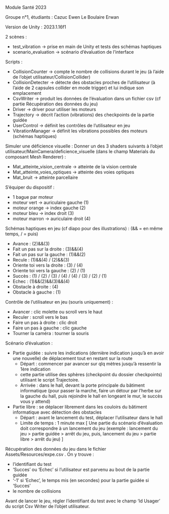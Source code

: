 Module Santé 2023

Groupe n°1, étudiants : 
Cazuc Ewen
Le Boulaire Erwan

Version de Unity : 2023.1.16f1

2 scènes : 
- test_vibration → prise en main de Unity et tests des schémas haptiques
- scenario_evaluation → scénario d’évaluation de l’interface

Scripts : 
- CollisionCounter → compte le nombre de collisions durant le jeu (à l’aide de l’objet utilisateur/CollisionCollider)
- CollisionDetecter → détecte des obstacles proches de l’utilisateur (à l’aide de 2 capsules collider en mode trigger) et lui indique son emplacement
- CsvWriter → produit les données de l’évaluation dans un fichier csv (cf partie Récupération des données du jeu)
- Driver → driver pour utiliser les moteurs
- Trajectory → décrit l’action (vibrations) des checkpoints de la partie guidée
- UserControl → définit les contrôles de l’utilisateur en jeu
- VibrationManager → définit les vibrations possibles des moteurs (schémas haptiques)

Simuler une déficience visuelle : 
Donner un des 3 shaders suivants à l’objet utilisateur/MainCamera/deficience_visuelle (dans le champ Materials du composant Mesh Renderer) : 
- Mat_atteinte_vision_centrale → atteinte de la vision centrale
- Mat_atteinte_voies_optiques → atteinte des voies optiques
- Mat_bruit → atteinte parcellaire

S’équiper du dispositif : 
- 1 bague par moteur
- moteur vert → auriculaire gauche (1)
- moteur orange → index gauche (2)
- moteur bleu → index droit (3)
- moteur marron → auriculaire droit (4)

Schémas haptiques en jeu (cf diapo pour des illustrations) : 
(&& = en même temps, / = puis)
- Avance : (2)&&(3)
- Fait un pas sur la droite : (3)&&(4)
- Fait un pas sur la gauche : (1)&&(2)
- Recule : (1)&&(4) / (2)&&(3)
- Oriente toi vers la droite : (3) / (4)
- Oriente toi vers la gauche : (2) / (1)
- Succès : (1) / (2) / (3) / (4) / (4) / (3) / (2) / (1)
- Echec : (1)&&(2)&&(3)&&(4)
- Obstacle à droite : (4)
- Obstacle à gauche : (1)

Contrôle de l’utilisateur en jeu (souris uniquement) : 
- Avancer : clic molette ou scroll vers le haut
- Reculer : scroll vers le bas
- Faire un pas à droite : clic droit
- Faire un pas à gauche : clic gauche
- Tourner la caméra : tourner la souris

Scénario d’évaluation : 
- Partie guidée : suivre les indications (dernière indication jusqu’à en avoir une nouvelle) de déplacement tout en restant sur la route
	- Départ : commencer par avancer sur qlq mètres jusqu’à ressentir la 1ère indication
	- cette partie utilise des sphères (checkpoint du dossier checkpoints) utilisant le script Trajectoire.
	- Arrivée : dans le hall, devant la porte principale du bâtiment informatique (pour passer la marche, faire un détour par l’herbe sur la gauche du hall, puis rejoindre le hall en longeant le mur, le succès vous y attend)
- Partie libre : se déplacer librement dans les couloirs du bâtiment informatique avec détection des obstacles
	- Départ : avant le lancement du test, déplacer l’utilisateur dans le hall
	- Limite de temps : 1 minute max
[ Une partie du scénario d’évaluation doit correspondre à un lancement du jeu (exemple : lancement du jeu > partie guidée > arrêt du jeu, puis, lancement du jeu > partie libre > arrêt du jeu) ]

Récupération des données du jeu dans le fichier Assets/Resources/expe.csv .
On y trouve : 
- l’identifiant du test
- ‘Succes’ ou ‘Echec’ si l’utilisateur est parvenu au bout de la partie guidée
- ‘-1’ si ‘Echec’, le temps mis (en secondes) pour la partie guidée si ‘Succes’
- le nombre de collisions

Avant de lancer le jeu, régler l’identifiant du test avec le champ ‘Id Usager’ du script Csv Writer de l’objet utilisateur.
